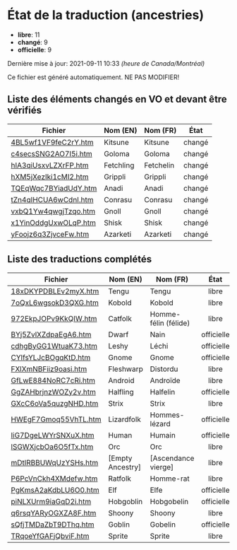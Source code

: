 # État de la traduction (ancestries)

 * **libre**: 11
 * **changé**: 9
 * **officielle**: 9


Dernière mise à jour: 2021-09-11 10:33 *(heure de Canada/Montréal)*

Ce fichier est généré automatiquement. NE PAS MODIFIER!
## Liste des éléments changés en VO et devant être vérifiés

| Fichier   | Nom (EN)    | Nom (FR)    | État |
|-----------|-------------|-------------|:----:|
|[4BL5wf1VF9feC2rY.htm](ancestries/4BL5wf1VF9feC2rY.htm)|Kitsune|Kitsune|changé|
|[c4secsSNG2AO7I5i.htm](ancestries/c4secsSNG2AO7I5i.htm)|Goloma|Goloma|changé|
|[hIA3qiUsxvLZXrFP.htm](ancestries/hIA3qiUsxvLZXrFP.htm)|Fetchling|Fetchelin|changé|
|[hXM5jXezIki1cMI2.htm](ancestries/hXM5jXezIki1cMI2.htm)|Grippli|Grippli|changé|
|[TQEqWqc7BYiadUdY.htm](ancestries/TQEqWqc7BYiadUdY.htm)|Anadi|Anadi|changé|
|[tZn4qIHCUA6wCdnI.htm](ancestries/tZn4qIHCUA6wCdnI.htm)|Conrasu|Conrasu|changé|
|[vxbQ1Yw4qwgjTzqo.htm](ancestries/vxbQ1Yw4qwgjTzqo.htm)|Gnoll|Gnoll|changé|
|[x1YinOddgUxwOLqP.htm](ancestries/x1YinOddgUxwOLqP.htm)|Shisk|Shisk|changé|
|[yFoojz6q3ZjvceFw.htm](ancestries/yFoojz6q3ZjvceFw.htm)|Azarketi|Azarketi|changé|

## Liste des traductions complétés

| Fichier   | Nom (EN)    | Nom (FR)    | État |
|-----------|-------------|-------------|:----:|
|[18xDKYPDBLEv2myX.htm](ancestries/18xDKYPDBLEv2myX.htm)|Tengu|Tengu|libre|
|[7oQxL6wgsokD3QXG.htm](ancestries/7oQxL6wgsokD3QXG.htm)|Kobold|Kobold|libre|
|[972EkpJOPv9KkQIW.htm](ancestries/972EkpJOPv9KkQIW.htm)|Catfolk|Homme-félin (félide)|libre|
|[BYj5ZvlXZdpaEgA6.htm](ancestries/BYj5ZvlXZdpaEgA6.htm)|Dwarf|Nain|officielle|
|[cdhgByGG1WtuaK73.htm](ancestries/cdhgByGG1WtuaK73.htm)|Leshy|Léchi|officielle|
|[CYlfsYLJcBOgqKtD.htm](ancestries/CYlfsYLJcBOgqKtD.htm)|Gnome|Gnome|officielle|
|[FXlXmNBFiiz9oasi.htm](ancestries/FXlXmNBFiiz9oasi.htm)|Fleshwarp|Distordu|libre|
|[GfLwE884NoRC7cRi.htm](ancestries/GfLwE884NoRC7cRi.htm)|Android|Androïde|libre|
|[GgZAHbrjnzWOZy2v.htm](ancestries/GgZAHbrjnzWOZy2v.htm)|Halfling|Halfelin|officielle|
|[GXcC6oVa5quzgNHD.htm](ancestries/GXcC6oVa5quzgNHD.htm)|Strix|Strix|libre|
|[HWEgF7Gmoq55VhTL.htm](ancestries/HWEgF7Gmoq55VhTL.htm)|Lizardfolk|Hommes-lézard|officielle|
|[IiG7DgeLWYrSNXuX.htm](ancestries/IiG7DgeLWYrSNXuX.htm)|Human|Humain|officielle|
|[lSGWXjcbOa6O5fTx.htm](ancestries/lSGWXjcbOa6O5fTx.htm)|Orc|Orc|libre|
|[mDtlRBBUWqUzYSHs.htm](ancestries/mDtlRBBUWqUzYSHs.htm)|[Empty Ancestry]|[Ascendance vierge]|libre|
|[P6PcVnCkh4XMdefw.htm](ancestries/P6PcVnCkh4XMdefw.htm)|Ratfolk|Homme-rat|libre|
|[PgKmsA2aKdbLU6O0.htm](ancestries/PgKmsA2aKdbLU6O0.htm)|Elf|Elfe|officielle|
|[piNLXUrm9iaGqD2i.htm](ancestries/piNLXUrm9iaGqD2i.htm)|Hobgoblin|Hobgobelin|officielle|
|[q6rsqYARyOGXZA8F.htm](ancestries/q6rsqYARyOGXZA8F.htm)|Shoony|Shoony|libre|
|[sQfjTMDaZbT9DThq.htm](ancestries/sQfjTMDaZbT9DThq.htm)|Goblin|Gobelin|officielle|
|[TRqoeYfGAFjQbviF.htm](ancestries/TRqoeYfGAFjQbviF.htm)|Sprite|Sprite|libre|
